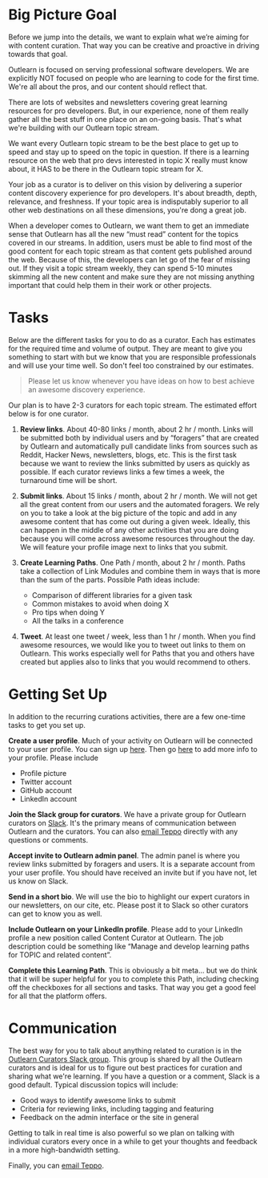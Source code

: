 <!--
{
"name": "curate",
"version" : "0.1",
"title" : "Getting Started with Curation",
"description" : "Quick intro to the curation tasks.",
"freshnessDate" : 2015-10-06,
"privacy" : "private",
"license" : "All Rights Reserved"
}
-->

<!-- @section -->

# Big Picture Goal

Before we jump into the details, we want to explain what we’re aiming for with content curation.  That way you can be creative and proactive in driving towards that goal.

Outlearn is focused on serving professional software developers. We are explicitly NOT focused on people who are learning to code for the first time. We're all about the pros, and our content should reflect that.

There are lots of websites and newsletters covering great learning resources for pro developers. But, in our experience, none of them really gather all the best stuff in one place on an on-going basis. That's what we're building with our Outlearn topic stream.

We want every Outlearn topic stream to be the best place to get up to speed and stay up to speed on the topic in question. If there is a learning resource on the web that pro devs interested in topic X really must know about, it HAS to be there in the Outlearn topic stream for X.

Your job as a curator is to deliver on this vision by delivering a superior content discovery experience for pro developers. It's about breadth, depth, relevance, and freshness. If your topic area is indisputably superior to all other web destinations on all these dimensions, you're dong a great job.

<!-- @task, "hasDeliverable" : true, "text" : "What websites or services do you personally use to find awesome content? List as many as you want." -->

When a developer comes to Outlearn, we want them to get an immediate sense that Outlearn has all the new “must read” content for the topics covered in our streams. In addition, users must be able to find most of the good content for each topic stream as that content gets published around the web. Because of this, the developers can let go of the fear of missing out. If they visit a topic stream weekly, they can spend 5-10 minutes skimming all the new content and make sure they are not missing anything important that could help them in their work or other projects.

<!-- @task, "hasDeliverable" : true, "text" : "For the topic streams that you will curate, how many must-read items do you think are published on the web in an average week? No need to be precise but we'd love to get your gut sense." -->

<!-- @section -->

# Tasks

Below are the different tasks for you to do as a curator. Each has estimates for the required time and volume of output. They are meant to give you something to start with but we know that you are responsible professionals and will use your time well. So don't feel too constrained by our estimates.

> Please let us know whenever you have ideas on how to best achieve an awesome discovery experience.

Our plan is to have 2-3 curators for each topic stream. The estimated effort below is for one curator.

1. **Review links**. About 40-80 links / month, about 2 hr / month. Links will be submitted both by individual users and by “foragers” that are created by Outlearn and automatically pull candidate links from sources such as Reddit, Hacker News, newsletters, blogs, etc. This is the first task because we want to review the links submitted by users as quickly as possible. If each curator reviews links a few times a week, the turnaround time will be short.

2. **Submit links**. About 15 links / month, about 2 hr / month. We will not get all the great content from our users and the automated foragers. We rely on you to take a look at the big picture of the topic and add in any awesome content that has come out during a given week. Ideally, this can happen in the middle of any other activities that you are doing because you will come across awesome resources throughout the day. We will feature your profile image next to links that you submit.

3. **Create Learning Paths**. One Path / month, about 2 hr / month. Paths take a collection of Link Modules and combine them in ways that is more than the sum of the parts. Possible Path ideas include:
    * Comparison of different libraries for a given task
    * Common mistakes to avoid when doing X
    * Pro tips when doing Y
    * All the talks in a conference

4. **Tweet**. At least one tweet / week, less than 1 hr / month. When you find awesome resources, we would like you to tweet out links to them on Outlearn. This works especially well for Paths that you and others have created but applies also to links that you would recommend to others.

<!-- @section -->

# Getting Set Up

In addition to the recurring curations activities, there are a few one-time tasks to get you set up.

**Create a user profile**. Much of your activity on Outlearn will be connected to your user profile. You can sign up [here](https://pilot.outlearn.com/auth/join). Then go [here](https://pilot.outlearn.com/profile) to add more info to your profile. Please include

* Profile picture
* Twitter account
* GitHub account
* LinkedIn account

<!-- @task, "text" : "Fill out a user profile." -->		

**Join the Slack group for curators**. We have a private group for Outlearn curators on [Slack](https://outlearn.slack.com/messages/curators/). It's the primary means of communication between Outlearn and the curators. You can also <a id="TeppoMail" href="mailto:teppo@outlearn.com" target="_blank">email Teppo</a> directly with any questions or comments.

<!-- @task, "text" : "Join the Slack group." -->		

**Accept invite to Outlearn admin panel**. The admin panel is where you review links submitted by foragers and users. It is a separate account from your user profile. You should have received an invite but if you have not, let us know on Slack.

<!-- @task, "text" : "Check that you can log in and change your password." -->		

**Send in a short bio**. We will use the bio to highlight our expert curators in our newsletters, on our cite, etc. Please post it to Slack so other curators can get to know you as well.

<!-- @task, "text" : "Post a short bio on Slack." -->		

**Include Outlearn on your LinkedIn profile**. Please add to your LinkedIn profile a new position called Content Curator at Outlearn. The job description could be something like “Manage and develop learning paths for TOPIC and related content”.

<!-- @task, "text" : "Add Outlearn to your LinkedIn profile." -->		

**Complete this Learning Path**. This is obviously a bit meta... but we do think that it will be super helpful for you to complete this Path, including checking off the checkboxes for all sections and tasks. That way you get a good feel for all that the platform offers.

<!-- @section -->

# Communication

The best way for you to talk about anything related to curation is in the [Outlearn Curators Slack group](https://outlearn.slack.com/messages/curators/). This group is shared by all the Outlearn curators and is ideal for us to figure out best practices for curation and sharing what we're learning. If you have a question or a comment, Slack is a good default. Typical discussion topics will include:

* Good ways to identify awesome links to submit
* Criteria for reviewing links, including tagging and featuring
* Feedback on the admin interface or the site in general

Getting to talk in real time is also powerful so we plan on talking with individual curators every once in a while to get your thoughts and feedback in a more high-bandwidth setting.

Finally, you can <a id="TeppoMail" href="mailto:teppo@outlearn.com" target="_blank">email Teppo</a>.
